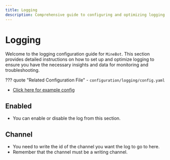 ```yaml
---
title: Logging
description: Comprehensive guide to configuring and optimizing logging features in MineBot.
---
```


# Logging

Welcome to the logging configuration guide for `MineBot`. This section provides detailed instructions on how to set up and optimize logging to ensure you have the necessary insights and data for monitoring and troubleshooting.

??? quote "Related Configuration File"
    - `configuration/logging/config.yaml`

- [Click here for example config](../../examples/configuration/logging.md)

## Enabled
- You can enable or disable the log from this section.

## Channel
- You need to write the id of the channel you want the log to go to here.
- Remember that the channel must be a writing channel.
